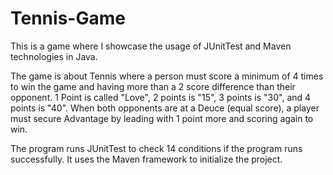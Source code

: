 # Tennis-Game

This is a game where I showcase the usage of JUnitTest and Maven technologies in Java.

The game is about Tennis where a person must score a minimum of 4 times to win the game and having more than a 2 score difference than their opponent.
1 Point is called "Love", 2 points is "15", 3 points is "30", and 4 points is "40". When both opponents are at a Deuce (equal score), a player must secure Advantage by leading with 1 point more and scoring again to win.

The program runs JUnitTest to check 14 conditions if the program runs successfully. It uses the Maven framework to initialize the project.
